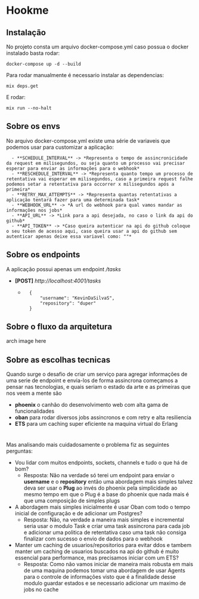 # Hookme

## Instalação
  No projeto consta um arquivo docker-compose.yml caso possua o docker instalado basta rodar:
```
docker-compose up -d --build
```
 Para rodar manualmente é necessario instalar as dependencias:
 ```
mix deps.get
```
E rodar:
```
mix run --no-halt
```

## Sobre os envs
  No arquivo docker-compose.yml existe uma série de variaveis que podemos usar para customizar a aplicação:
  
      - **SCHEDULE_INTERVAL** -> *Representa o tempo de assincronicidade da request em milisegundos, ou seja quanto um processo vai precisar esperar para enviar as informações para o webhook*
      - **RESCHEDULE_INTERVAL** -> *Representa quanto tempo um processo de retentativa vai esperar em milisegundos, caso a primeira request falhe podemos setar a retentativa para occorrer x milisegundos após a primeira*
      - **RETRY_MAX_ATTEMPTS** -> *Representa quantas retentativas a aplicação tentará fazer para uma determinada task*
      - **WEBHOOK_URL** -> *A url do webhook para qual vamos mandar as informações nos jobs*
      - **API_URL** -> *Link para a api desejada, no caso o link da api do github*
      - **API_TOKEN** -> *Caso queira autenticar na api do github coloque o seu token de acesso aqui, caso queira usar a api do github sem autenticar apenas deixe essa variavel como: ""*
  

## Sobre os endpoints
A aplicação possui apenas um endpoint */tasks* 
  - **[POST]** *http://localhost:4001/tasks*
    - ```
        {
        	"username": "KevinDaSilvaS",
        	"repository": "duper"
        }
      ```

## Sobre o fluxo da arquitetura
  arch image here

## Sobre as escolhas tecnicas
Quando surge o desafio de criar um serviço para agregar informações de uma serie de endpoint e envia-los de forma assincrona começamos a pensar nas tecnologias, e quais seriam o estado da arte e as primeiras que nos veem a mente são
 - **phoenix** o canhão do desenvolvimento web com alta gama de funcionalidades
 - **oban** para rodar diversos jobs assincronos e com retry e alta resiliencia
 - **ETS** para um caching super eficiente na maquina virtual do Erlang

#

Mas analisando mais cuidadosamente o problema fiz as seguintes perguntas:
 - Vou lidar com muitos endpoints, sockets, channels e tudo o que há de bom?
     - Resposta: Não na verdade só terei um endpoint para enviar o **username** e o **repository** então uma abordagem mais simples talvez deva ser usar o **Plug** ao invés do phoenix pela simplicidade ao mesmo tempo em que o Plug é a base do phoenix que nada mais é que uma composição de simples plugs
 - A abordagem mais simples inicialmente é usar Oban com todo o tempo inicial de configuração e de adicionar um Postgres?
     - Resposta: Não, na verdade a maneira mais simples e incremental seria usar o modulo Task e criar uma task assincrona para cada job e adicionar uma politica de retentativa caso uma task não consiga finalizar com sucesso o envio de dados para o webhook
 - Manter um caching de usuarios/repositorios para evitar ddos e tambem manter um caching de usuarios buscados na api do github é muito essencial para performance, mas precisamos iniciar com um ETS?
     - Resposta: Como não vamos iniciar de maneira mais robusta em mais de uma maquina podemos tomar uma abordagem de usar Agents para o controle de informações visto que é a finalidade desse modulo guardar estados e se necessario adicionar um maximo de jobs no cache
